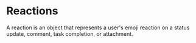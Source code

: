 # Reactions

A reaction is an object that represents a user's emoji reaction on a status update, comment, task completion, or attachment.

